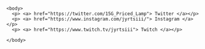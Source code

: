 <hmtl>
  
  <head>
  <title> Jyrin Galleria </title>
    
   
  </head>

  <h1>  </h1>

    <body>
      <p> <a> href="https://twitter.com/15G_Priced_Lamp"> Twitter </a></p>
      <p> <a> href="https://www.instagram.com/jyrtsiii/"> Instagram </a></p>
      <p> <a> href="https://www.twitch.tv/jyrtsiii"> Twitch </a></p>

    </body>
    
    
<hmtl>
